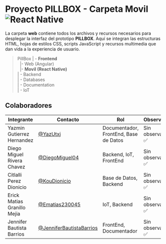 # Proyecto PILLBOX - Carpeta Movil  ![React Native](https://img.shields.io/badge/React_Native-20232A?style=for-the-badge&logo=react&logoColor=61DAFB)

La carpeta **web** contiene todos los archivos y recursos necesarios para desplegar la interfaz del prototipo **PILLBOX**. Aquí se integran las estructuras HTML, hojas de estilos CSS, scripts JavaScript y recursos multimedia que dan vida a la experiencia de usuario.

> PillBox
>| - **Frontend**  
>&nbsp;&nbsp;|- Web (Angular)  
>&nbsp;&nbsp;|- **Movil (React Native)**  
>| - Backend  
>| - Databases  
>| - Documentation  
>| - IoT  

## Colaboradores

|Integrante|Contacto|Rol|Observaciones|
|------------|--------|---|---|
|Yazmin Gutierrez Hernandez|[@YazUtxj](https://github.com/YazUtxj)|Documentador, FrontEnd, Base de Datos|Sin observaciones ✅|
|Diego Miguel Rivera Chavez|[@DiegoMiguel04](https://github.com/DiegoMiguel04)|Backend, IoT, FrontEnd|Sin observaciones ✅|
|Citlalli Perez Dionicio |[@KouDionicio](https://github.com/KouDionicio)|Base de Datos, Backend|Sin observaciones ✅|
|Erick Matias Granillo Mejia|[@Ematias230045](https://github.com/Ematias230045)|IoT, Backend|Sin observaciones ✅|
|Jennifer Bautista Barrios|[@JenniferBautistaBarrios](https://github.com/JenniferBautistaBarrios)|FrontEnd, Documentador|Sin observaciones ✅|